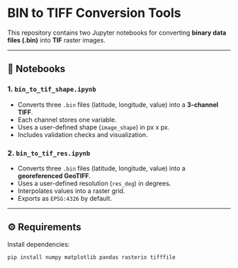 # BIN to TIFF Conversion Tools

This repository contains two Jupyter notebooks for converting **binary data files (.bin)** into **TIF** raster images.  

---

## 📂 Notebooks

### 1. `bin_to_tif_shape.ipynb`
- Converts three `.bin` files (latitude, longitude, value) into a **3-channel TIFF**.  
- Each channel stores one variable.
- Uses a user-defined shape (`image_shape`) in px x px.  
- Includes validation checks and visualization.  

### 2. `bin_to_tif_res.ipynb`
- Converts three `.bin` files (latitude, longitude, value) into a **georeferenced GeoTIFF**.  
- Uses a user-defined resolution (`res_deg`) in degrees.  
- Interpolates values into a raster grid.  
- Exports as `EPSG:4326` by default.  

---

## ⚙️ Requirements
Install dependencies:
```bash
pip install numpy matplotlib pandas rasterio tifffile
